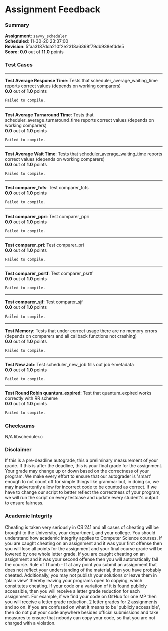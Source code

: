 # Assignment Feedback

### Summary

**Assignment**: `savvy_scheduler`  
**Scheduled**: 11-30-20 23:37:00  
**Revision**: 5faa3187dda210f2e2318a6369f79db938efdde5  
**Score**: **0.0** out of **11.0** points

### Test Cases
---

**Test Average Response Time**: Tests that scheduler_average_waiting_time reports correct values (depends on working comparers)  
**0.0** out of **1.0** points
```
Failed to compile.
```
---

**Test Average Turnaround Time**: Tests that scheduler_average_turnaround_time reports correct values (depends on working comparers)  
**0.0** out of **1.0** points
```
Failed to compile.
```
---

**Test Average Wait Time**: Tests that scheduler_average_waiting_time reports correct values (depends on working comparers)  
**0.0** out of **1.0** points
```
Failed to compile.
```
---

**Test comparer_fcfs**: Test comparer_fcfs  
**0.0** out of **1.0** points
```
Failed to compile.
```
---

**Test comparer_ppri**: Test comparer_ppri  
**0.0** out of **1.0** points
```
Failed to compile.
```
---

**Test comparer_pri**: Test comparer_pri  
**0.0** out of **1.0** points
```
Failed to compile.
```
---

**Test comparer_psrtf**: Test comparer_psrtf  
**0.0** out of **1.0** points
```
Failed to compile.
```
---

**Test comparer_sjf**: Test comparer_sjf  
**0.0** out of **1.0** points
```
Failed to compile.
```
---

**Test Memory**: Tests that under correct usage there are no memory errors (depends on comparers and all callback functions not crashing)  
**0.0** out of **1.0** points
```
Failed to compile.
```
---

**Test New Job**: Test scheduler_new_job fills out job->metadata  
**0.0** out of **1.0** points
```
Failed to compile.
```
---

**Test Round Robin quantum_expired**: Test that quantum_expired works correctly with RR scheme  
**0.0** out of **1.0** points
```
Failed to compile.
```
### Checksums

N/A libscheduler.c


### Disclaimer
If this is a pre-deadline autograde, this a preliminary measurement of your grade.
If this is after the deadline, this is your final grade for the assignment.
Your grade may change up or down based on the correctness of your program.
We make every effort to ensure that our autograder is 'smart' enough to not count off
for simple things like grammar but, in doing so, we may inadvertently allow for
incorrect code to be counted as correct.
If we have to change our script to better reflect the correctness of your program,
we will run the script on every testcase and update every student's output to ensure fairness.



### Academic Integrity
Cheating is taken very seriously in CS 241 and all cases of cheating will be brought to the University, your department, and your college.
You should understand how academic integrity applies to Computer Science courses.
If you are caught cheating on an assignment and it was your first offense then you will lose all points for the assignment and your final course
grade will be lowered by one whole letter grade. If you are caught cheating on an assignment and it was your second offense then you will automatically fail the course.
Rule of Thumb - If at any point you submit an assignment that does not reflect your understanding of the material, then you have probably cheated.
Additionally, you may not publish your solutions or leave them in 'plain view' thereby leaving your programs open to copying, which constitutes cheating.
If your code or a variation of it is found publicly accessible, then you will receive a letter grade reduction for each assignment.
For example, if we find your code on GitHub for one MP then you will receive a letter grade reduction. 2 letter grades for 2 assignments and so on.
If you are confused on what it means to be 'publicly accessible', then do not put your code anywhere besides official submissions and take measures
to ensure that nobody can copy your code, so that you are not charged with a violation.


